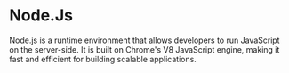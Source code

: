 # Node.Js
Node.js is a runtime environment that allows developers to run JavaScript on the server-side. It is built on Chrome's V8 JavaScript engine, making it fast and efficient for building scalable applications.
